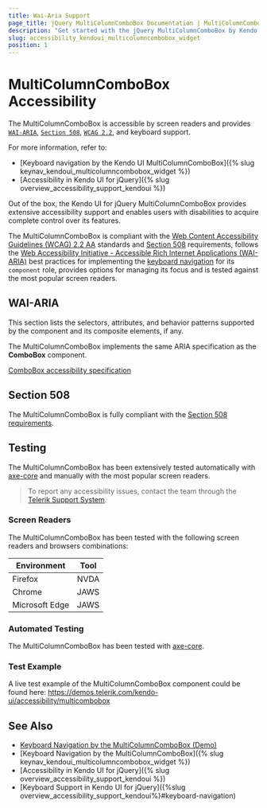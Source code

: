 ```yaml
---
title: Wai-Aria Support
page_title: jQuery MultiColumnComboBox Documentation | MultiColumnComboBox Accessibility
description: "Get started with the jQuery MultiColumnComboBox by Kendo UI and learn about its accessibility support for WAI-ARIA, Section 508, and WCAG 2.2."
slug: accessibility_kendoui_multicolumncombobox_widget
position: 1
---
```


# MultiColumnComboBox Accessibility

The MultiColumnComboBox is accessible by screen readers and provides [`WAI-ARIA`](https://www.w3.org/WAI/ARIA/apg/), [`Section 508`](https://www.section508.gov/), [`WCAG 2.2`](https://www.w3.org/TR/WCAG22/), and keyboard support.

For more information, refer to:
* [Keyboard navigation by the Kendo UI MultiColumnComboBox]({% slug keynav_kendoui_multicolumncombobox_widget %})
* [Accessibility in Kendo UI for jQuery]({% slug overview_accessibility_support_kendoui %})




Out of the box, the Kendo UI for jQuery MultiColumnComboBox provides extensive accessibility support and enables users with disabilities to acquire complete control over its features.


The MultiColumnComboBox is compliant with the [Web Content Accessibility Guidelines (WCAG) 2.2 AA](https://www.w3.org/TR/WCAG22/) standards and [Section 508](https://www.section508.gov/) requirements, follows the [Web Accessibility Initiative - Accessible Rich Internet Applications (WAI-ARIA)](https://www.w3.org/WAI/ARIA/apg/) best practices for implementing the [keyboard navigation](#keyboard-navigation) for its `component` role, provides options for managing its focus and is tested against the most popular screen readers.

## WAI-ARIA


This section lists the selectors, attributes, and behavior patterns supported by the component and its composite elements, if any.


The MultiColumnComboBox implements the same ARIA specification as the **ComboBox** component.

[ComboBox accessibility specification]({{combobox_a11y_link}})

## Section 508


The MultiColumnComboBox is fully compliant with the [Section 508 requirements](http://www.section508.gov/).

## Testing


The MultiColumnComboBox has been extensively tested automatically with [axe-core](https://github.com/dequelabs/axe-core) and manually with the most popular screen readers.

> To report any accessibility issues, contact the team through the [Telerik Support System](https://www.telerik.com/account/support-center).

### Screen Readers


The MultiColumnComboBox has been tested with the following screen readers and browsers combinations:

| Environment | Tool |
| ----------- | ---- |
| Firefox | NVDA |
| Chrome | JAWS |
| Microsoft Edge | JAWS |



### Automated Testing

The MultiColumnComboBox has been tested with [axe-core](https://github.com/dequelabs/axe-core).

### Test Example

A live test example of the MultiColumnComboBox component could be found here: https://demos.telerik.com/kendo-ui/accessibility/multicombobox

## See Also

* [Keyboard Navigation by the MultiColumnComboBox (Demo)](https://demos.telerik.com/kendo-ui/multicolumncombobox/keyboard-navigation)
* [Keyboard Navigation by the MultiColumnComboBox]({% slug keynav_kendoui_multicolumncombobox_widget %})
* [Accessibility in Kendo UI for jQuery]({% slug overview_accessibility_support_kendoui %})
* [Keyboard Support in Kendo UI for jQuery]({%slug overview_accessibility_support_kendoui%}#keyboard-navigation)